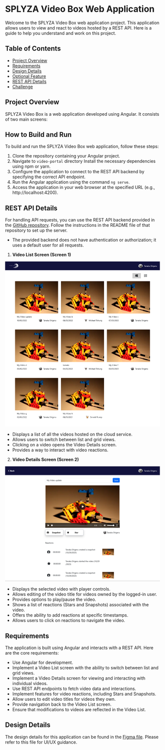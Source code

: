 # SPLYZA Video Box Web Application

Welcome to the SPLYZA Video Box web application project. This application allows users to view and react to videos hosted by a REST API. Here is a guide to help you understand and work on this project.

## Table of Contents
- [Project Overview](#project-overview)
- [Requirements](#requirements)
- [Design Details](#design-details)
- [Optional Feature](#optional-feature)
- [REST API Details](#rest-api-details)
- [Challenge](#challenge)

## Project Overview

SPLYZA Video Box is a web application developed using Angular. It consists of two main screens:


## How to Build and Run

To build and run the SPLYZA Video Box web application, follow these steps:

1. Clone the repository containing your Angular project.
2. Navigate to `video-portal` directory  Install the necessary dependencies using npm or yarn.
3. Configure the application to connect to the REST API backend by specifying the correct API endpoint.
4. Run the Angular application using the command `ng serve`.
5. Access the application in your web browser at the specified URL (e.g., http://localhost:4200).

## REST API Details

For handling API requests, you can use the REST API backend provided in the [GitHub repository](https://github.com/splyza/video-box-server/tree/main). Follow the instructions in the README file of that repository to set up the server.

- The provided backend does not have authentication or authorization; it uses a default user for all requests.


1. **Video List Screen (Screen 1)**


![Video List Screen](./screenshoot/Vidoe-Grid-List.png)

   - Displays a list of all the videos hosted on the cloud service.
   - Allows users to switch between list and grid views.
   - Clicking on a video opens the Video Details screen.
   - Provides a way to interact with video reactions.

2. **Video Details Screen (Screen 2)**

![Video Details Screen](./screenshoot/VideoDetail-loginUser.png)

   - Displays the selected video with player controls.
   - Allows editing of the video title for videos owned by the logged-in user.
   - Provides options to play/pause the video.
   - Shows a list of reactions (Stars and Snapshots) associated with the video.
   - Offers the ability to add reactions at specific timestamps.
   - Allows users to click on reactions to navigate the video.

## Requirements

The application is built using Angular and interacts with a REST API. Here are the core requirements:

- Use Angular for development.
- Implement a Video List screen with the ability to switch between list and grid views.
- Implement a Video Details screen for viewing and interacting with individual videos.
- Use REST API endpoints to fetch video data and interactions.
- Implement features for video reactions, including Stars and Snapshots.
- Allow users to edit video titles for videos they own.
- Provide navigation back to the Video List screen.
- Ensure that modifications to videos are reflected in the Video List.

## Design Details

The design details for this application can be found in the [Figma file](https://www.figma.com/file/rl0Uj2w5GWfDBWxGsDkdWJ/DC%E2%9C%85-WEB-CHALLENGE-(design)?type=design&node-id=0%3A1&mode=design&t=QdXnYHjFh51VWTwD-1). Please refer to this file for UI/UX guidance.








